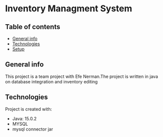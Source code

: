 # Inventory Managment System
## Table of contents
* [General info](#general-info)
* [Technologies](#technologies)
* [Setup](#setup)

## General info
This project is a team project with Efe Nerman.The project is written in java on database integration and inventory editing

## Technologies
Project is created with:
* Java: 15.0.2
* MYSQL
* mysql connector jar
